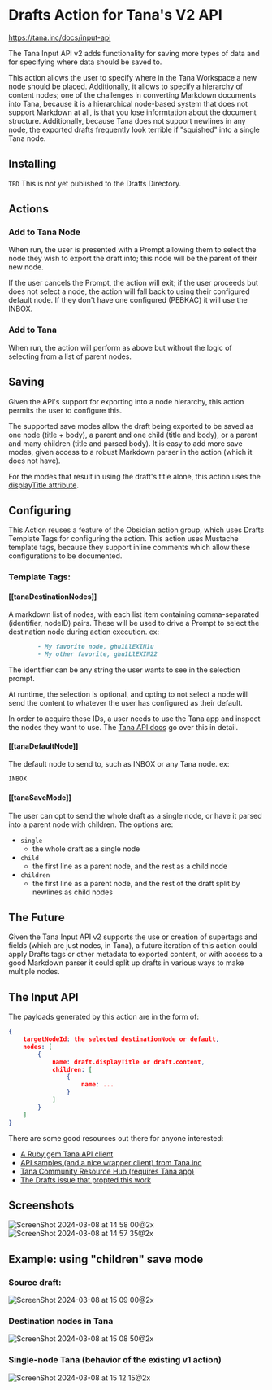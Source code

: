 # Drafts Action for Tana's V2 API 
https://tana.inc/docs/input-api

The Tana Input API v2 adds functionality for saving more types of data and for specifying where data should be saved to.

This action allows the user to specify where in the Tana Workspace a new node should be placed. Additionally, it allows to specify a hierarchy of content nodes; one of the challenges in converting Markdown documents into Tana, because it is a hierarchical node-based system that does not support Markdown at all, is that you lose informtation about the document structure. Additionally, because Tana does not support newlines in any node, the exported drafts frequently look terrible if "squished" into a single Tana node.
## Installing
`TBD`
This is not yet published to the Drafts Directory.
## Actions
### Add to Tana Node
When run, the user is presented with a Prompt allowing them to select the node they wish to export the draft into; this node will be the parent of their new node.

If the user cancels the Prompt, the action will exit; if the user proceeds but does not select a node, the action will fall back to using their configured default node. If they don't have one configured (PEBKAC) it will use the INBOX.
### Add to Tana
When run, the action will perform as above but without the logic of selecting from a list of parent nodes.
## Saving
Given the API's support for exporting into a node hierarchy, this action permits the user to configure this. 

The supported save modes allow the draft being exported to be saved as one node (title + body), a parent and one child (title and body), or a parent and many children (title and parsed body). It is easy to add more save modes, given access to a robust Markdown parser in the action (which it does not have).

For the modes that result in using the draft's title alone, this action uses the [displayTitle attribute](https://scripting.getdrafts.com/classes/Draft#displayTitle).
## Configuring
This Action reuses a feature of the Obsidian action group, which uses Drafts Template Tags for configuring the action. This action uses Mustache template tags, because they support inline comments which allow these configurations to be documented. 
### Template Tags:
#### [[tanaDestinationNodes]]
A markdown list of nodes, with each list item containing comma-separated (identifier, nodeID) pairs. 
These will be used to drive a Prompt to select the destination node during action execution.
ex: 
```markdown
		- My favorite node, ghu1LlEXIN1u
		- My other favorite, ghu1LlEXIN22
```
The identifier can be any string the user wants to see in the selection prompt.

At runtime, the selection is optional, and opting to not select a node will send the content to whatever the user has configured as their default.

In order to acquire these IDs, a user needs to use the Tana app and inspect the nodes they want to use. The [Tana API docs](https://tana.inc/docs/input-api) go over this in detail.
#### [[tanaDefaultNode]]
The default node to send to, such as INBOX or any Tana node.
ex:
```markdown
INBOX
```
#### [[tanaSaveMode]]
The user can opt to send the whole draft as a single node, or have it parsed into a parent node with children. 
The options are:
- `single`
    - the whole draft as a single node
- `child` 
    - the first line as a parent node, and the rest as a child node
- `children` 
    - the first line as a parent node, and the rest of the draft split by newlines as child nodes
## The Future
Given the Tana Input API v2 supports the use or creation of supertags and fields (which are just nodes, in Tana), a future iteration of this action could apply Drafts tags or other metadata to exported content, or with access to a good Markdown parser it could split up drafts in various ways to make multiple nodes. 
## The Input API
The payloads generated by this action are in the form of:
```json
{
    targetNodeId: the selected destinationNode or default,
    nodes: [
        {
            name: draft.displayTitle or draft.content,
            children: [
                {
                    name: ...
                }
            ]
        }
    ]
}
```
There are some good resources out there for anyone interested:
- [A Ruby gem Tana API client](https://alchemists.io/projects/tana)
- [API samples (and a nice wrapper client) from Tana.inc](https://github.com/tanainc/tana-input-api-samples/tree/main)
- [Tana Community Resource Hub (requires Tana app)](https://tana.pub/yOTwTH6wVoyE/tana-community-resource-hub)
- [The Drafts issue that propted this work](https://forums.getdrafts.com/t/add-to-tana-runs-but-doesnt-add-to-tana/14907/12)
## Screenshots
![ScreenShot 2024-03-08 at 14 58 00@2x](https://github.com/mikewaters/drafts-tana-action-v2/assets/149978/d08275b2-5918-4322-907d-f986f47a40fd)
![ScreenShot 2024-03-08 at 14 57 35@2x](https://github.com/mikewaters/drafts-tana-action-v2/assets/149978/8115e342-3159-4e20-a49e-28f5c9918617)
## Example: using "children" save mode
### Source draft:
![ScreenShot 2024-03-08 at 15 09 00@2x](https://github.com/mikewaters/drafts-tana-action-v2/assets/149978/ac42ebb6-123f-4326-8156-5066511eff63)
### Destination nodes in Tana
![ScreenShot 2024-03-08 at 15 08 50@2x](https://github.com/mikewaters/drafts-tana-action-v2/assets/149978/27c5d7d2-77c8-4b22-afa8-4bf6ec445763)
### Single-node Tana (behavior of the existing v1 action)
![ScreenShot 2024-03-08 at 15 12 15@2x](https://github.com/mikewaters/drafts-tana-action-v2/assets/149978/f97e0604-782a-47b6-ad3e-1202d13a2caf)

